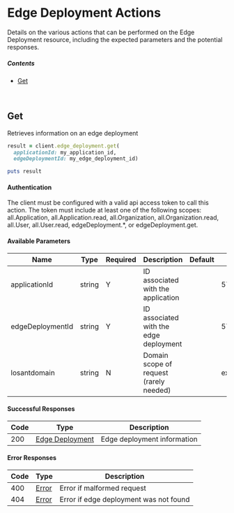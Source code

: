 # Edge Deployment Actions

Details on the various actions that can be performed on the
Edge Deployment resource, including the expected
parameters and the potential responses.

##### Contents

*   [Get](#get)

<br/>

## Get

Retrieves information on an edge deployment

```ruby
result = client.edge_deployment.get(
  applicationId: my_application_id,
  edgeDeploymentId: my_edge_deployment_id)

puts result
```

#### Authentication
The client must be configured with a valid api access token to call this
action. The token must include at least one of the following scopes:
all.Application, all.Application.read, all.Organization, all.Organization.read, all.User, all.User.read, edgeDeployment.*, or edgeDeployment.get.

#### Available Parameters

| Name | Type | Required | Description | Default | Example |
| ---- | ---- | -------- | ----------- | ------- | ------- |
| applicationId | string | Y | ID associated with the application |  | 575ec8687ae143cd83dc4a97 |
| edgeDeploymentId | string | Y | ID associated with the edge deployment |  | 575ed78e7ae143cd83dc4aab |
| losantdomain | string | N | Domain scope of request (rarely needed) |  | example.com |

#### Successful Responses

| Code | Type | Description |
| ---- | ---- | ----------- |
| 200 | [Edge Deployment](_schemas.md#edge-deployment) | Edge deployment information |

#### Error Responses

| Code | Type | Description |
| ---- | ---- | ----------- |
| 400 | [Error](_schemas.md#error) | Error if malformed request |
| 404 | [Error](_schemas.md#error) | Error if edge deployment was not found |
